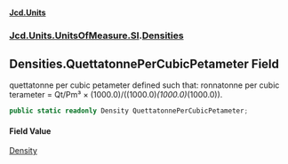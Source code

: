 #### [Jcd.Units](index.md 'index')

### [Jcd.Units.UnitsOfMeasure.SI](Jcd.Units.UnitsOfMeasure.SI.md 'Jcd.Units.UnitsOfMeasure.SI').[Densities](Densities.md 'Jcd.Units.UnitsOfMeasure.SI.Densities')

## Densities.QuettatonnePerCubicPetameter Field

quettatonne per cubic petameter defined such that: ronnatonne per cubic terameter = Qt/Pm³ ×
(1000.0)/((1000.0)*(1000.0)*(1000.0)).

```csharp
public static readonly Density QuettatonnePerCubicPetameter;
```

#### Field Value

[Density](Density.md 'Jcd.Units.UnitTypes.Density')
